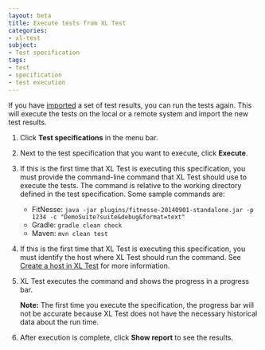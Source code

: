 ```yaml
---
layout: beta
title: Execute tests from XL Test
categories:
- xl-test
subject:
- Test specification
tags:
- test
- specification
- test execution
---
```


If you have [imported](import-test-results.html) a set of test results, you can run the tests again. This will execute the tests on the local or a remote system and import the new test results.

1. Click **Test specifications** in the menu bar.
1. Next to the test specification that you want to execute, click **Execute**.
1. If this is the first time that XL Test is executing this specification, you must provide the command-line command that XL Test should use to execute the tests. The command is relative to the working directory defined in the test specification. Some sample commands are:
    * FitNesse: `java -jar plugins/fitnesse-20140901-standalone.jar -p 1234 -c "DemoSuite?suite&debug&format=text"`
    * Gradle: `gradle clean check`
   * Maven: `mvn clean test`

1. If this is the first time that XL Test is executing this specification, you must identify the host where XL Test should run the command. See [Create a host in XL Test](create-a-host-in-xl-test.html) for more information.
1. XL Test executes the command and shows the progress in a progress bar. 

    **Note:** The first time you execute the specification, the progress bar will not be accurate because XL Test does not have the necessary historical data about the run time.

1. After execution is complete, click **Show report** to see the results.

